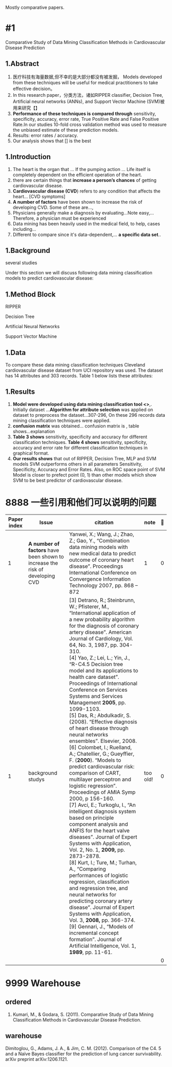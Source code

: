 Mostly comparative papers. 

# #1 

Comparative Study of Data Mining Classification Methods in Cardiovascular Disease Prediction



## 1.Abstract

1. 医疗科技有海量数据,但不幸的是大部分都没有被发掘， Models developed from these techniques  will be useful for medical practitioners to take effective decision。
2. In this research paper，分类方法，诸如RIPPER classifier, Decision Tree, Artificial neural networks  (ANNs), and Support Vector Machine (SVM)被用来研究【】
3. **Performance of these techniques is  compared through** sensitivity, specificity, accuracy, error rate, True  Positive Rate and False Positive Rate.In our studies 10-fold cross  validation method was used to measure the unbiased estimate of  these prediction models.
4. Results: error rates / accuracy. 
5. Our analysis shows that [] is the best



## 1.Introduction

1.  The heart is the organ that ... If the pumping action ... Life itself is completely dependent on the efficient operation of the heart.
2. there are certain things that **increase a person’s chances** of getting  cardiovascular disease.
3. **Cardiovascular disease (CVD**) refers to  any condition that affects the heart...  [CVD symptoms]
4.  **A number of factors** have been shown to  increase the risk of developing CVD. Some of these are..., 
5. Physicians generally make a diagnosis by evaluating...Note easy,... Therefore, a physician  must be experienced
6. Data mining has been heavily used in the medical field, to help, cases including...
7. Different to compare since it's data-dependent,... **a specific data set**.. 



## 1.Background

several studies







Under this section we will discuss following data mining  classification models to predict cardiovascular disease:

## 1.Method Block

 RIPPER

Decision Tree

Artificial Neural Networks

 Support Vector Machine

## 1.Data

To compare these data mining classification techniques Cleveland  cardiovascular disease dataset from UCI repository was used.  The dataset has 14 attributes and 303 records. Table 1 below lists  these attributes:

<a huge table>



## 1.Results

1. **Model were developed using data  mining classification tool <>**,. Initially dataset ...**Algorithm for attribute selection** was  applied on dataset to preprocess the dataset...307-296, On these 296 records data mining classification  techniques were applied.
2.  **confusion matrix** was obtained... confusion matrix is , table shows...explanation
3. **Table 3 shows** sensitivity, specificity and accuracy for different  classification techniques. **Table 4 shows** sensitivity, specificity,  accuracy and error rate for different classification techniques in  graphical format.
4. **Our results shows** that out of RIPPER, Decision Tree, MLP  and SVM models SVM outperforms others in all parameters  Sensitivity, Specificity, Accuracy and Error Rates. Also, on  ROC space point of SVM Model is closer to prefect point (0,  1) than other models which show SVM to be best predictor of  cardiovascular disease. 



































# 8888 一些引用和他们可以说明的问题



| Paper index | Issue                                                        | citation                                                     | note     | :flags: |
| ----------- | ------------------------------------------------------------ | ------------------------------------------------------------ | -------- | ------- |
| 1           | **A number of factors** have been shown to  increase the risk of developing CVD | Yanwei, X.; Wang, J.; Zhao, Z.; Gao, Y., “Combination data  mining models with new medical data to predict outcome  of coronary heart disease”. Proceedings International  Conference on Convergence Information Technology 2007,  pp. 868 – 872 | 1        | 0       |
| 1           | background studys                                            | [3] Detrano, R.; Steinbrunn, W.; Pfisterer, M., “International  application of a new probability algorithm for the diagnosis  of coronary artery disease”. American Journal of Cardiology,  Vol. 64, No. 3, 1987, pp. 304-310. <br />[4] Yao, Z.; Lei, L.; Yin, J., “R-C4.5 Decision tree model and  its applications to health care dataset”. Proceedings of  International Conference on Services Systems and Services  Management **2005**, pp. 1099-1103. <br />[5] Das, R.; Abdulkadir, S. (2008). “Effective diagnosis of heart  disease through neural networks ensembles”. Elsevier,  2008. [6] Colombet, I.; Ruelland, A.; Chatellier, G.; Gueyffier, F.  (**2000**). “Models to predict cardiovascular risk: comparison  of CART, multilayer perceptron and logistic regression”.  Proceedings of AMIA Symp 2000, p 156-160. <br />[7] Avci, E.; Turkoglu, I., “An intelligent diagnosis system based  on principle component analysis and ANFIS for the heart  valve diseases”. Journal of Expert Systems with Application,  Vol. 2, No. 1, **2009,** pp. 2873-2878. <br />[8] Kurt, I.; Ture, M.; Turhan, A., “Comparing performances  of logistic regression, classification and regression tree, and  neural networks for predicting coronary artery disease”.  Journal of Expert Systems with Application, Vol. 3, **2008,**  pp. 366-374. <br />[9] Gennari, J., “Models of incremental concept formation”.  Journal of Artificial Intelligence, Vol. 1, **1989**, pp. 11-61. | too old! | 0       |
|             |                                                              |                                                              |          | 0       |



# 9999 Warehouse

## ordered

1. Kumari, M., & Godara, S. (2011). Comparative Study of Data Mining Classification Methods in Cardiovascular Disease Prediction.





## warehouse

Dimitoglou, G., Adams, J. A., & Jim, C. M. (2012). Comparison of the C4. 5 and a Naïve Bayes classifier for the prediction of lung cancer survivability. arXiv preprint arXiv:1206.1121.